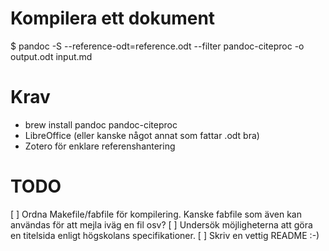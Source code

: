 # Kompilera ett dokument

  $ pandoc -S --reference-odt=reference.odt --filter pandoc-citeproc -o output.odt input.md

# Krav

  * brew install pandoc pandoc-citeproc
  * LibreOffice (eller kanske något annat som fattar .odt bra)
  * Zotero för enklare referenshantering

# TODO

  [ ] Ordna Makefile/fabfile för kompilering. Kanske fabfile som även kan användas för att mejla iväg en fil osv?
  [ ] Undersök möjligheterna att göra en titelsida enligt högskolans specifikationer.
  [ ] Skriv en vettig README :-)

